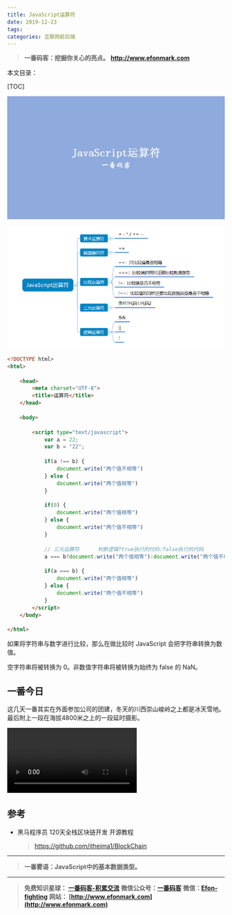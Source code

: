 ```yaml
---
title: JavaScript运算符
date: 2019-12-23
tags: 
categories: 互联网前后端
---
```


> **一番码客：挖掘你关心的亮点。**
> **http://www.efonmark.com**

本文目录：

[TOC]

![image-20191223072058823](2019-12-23-JavaScript运算符/image-20191223072058823.png)

<!--more-->

![image-20191223072831302](2019-12-23-JavaScript运算符/image-20191223072831302.png)

```html
<!DOCTYPE html>
<html>

	<head>
		<meta charset="UTF-8">
		<title>运算符</title>
	</head>

	<body>

		<script type="text/javascript">
			var a = 22;
			var b = "22";

			if(a !== b) {
				document.write("两个值不相等")
			} else {
				document.write("两个值相等")
			}

			if(0) {
				document.write("两个值相等")
			} else {
				document.write("两个值不相等")
			}

			// 三元运算符      判断逻辑?true执行的代码:false执行的代码
			a === b?document.write("两个值相等"):document.write("两个值不相等");

			if(a === b) {
				document.write("两个值相等")
			} else {
				document.write("两个值不相等")
			}
		</script>
	</body>

</html>
```

如果将字符串与数字进行比较，那么在做比较时 JavaScript 会把字符串转换为数值。

空字符串将被转换为 0。非数值字符串将被转换为始终为 false 的 NaN。

## 一番今日

这几天一番其实在外面参加公司的团建，冬天的川西崇山峻岭之上都是冰天雪地。最后附上一段在海拔4800米之上的一段延时摄影。

<video src="2019-12-23-JavaScript运算符/chuanxi.mp4" controls="controls">
</video>



## 参考

* 黑马程序员 120天全栈区块链开发 开源教程

  > https://github.com/itheima1/BlockChain
  

----

> **一番雾语：JavaScript中的基本数据类型。**

----------

> **免费知识星球： [一番码客-积累交流](http://www.efonmark.com/efonmark-blog/readme/zhishixingqiu1.png)**
> **微信公众号：[一番码客](http://www.efonmark.com/efonmark-blog/readme/guanzhu_1.jpg)**
> **微信：[Efon-fighting](http://www.efonmark.com/efonmark-blog/readme/weixin.jpg)**
> **网站： [http://www.efonmark.com](http://www.efonmark.com)**